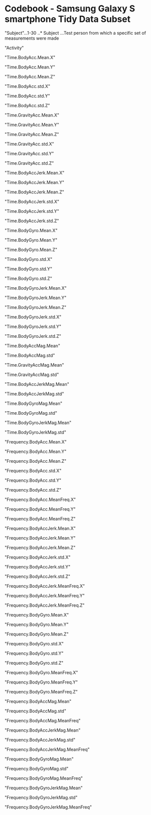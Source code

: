 Codebook -  Samsung Galaxy S smartphone Tidy Data Subset
===============================================

"Subject"...1-30
..* Subject
...Test person from which a specific set of measurements were made 
        
"Activity"

"Time.BodyAcc.Mean.X"

"Time.BodyAcc.Mean.Y"

"Time.BodyAcc.Mean.Z"

"Time.BodyAcc.std.X"

"Time.BodyAcc.std.Y"

"Time.BodyAcc.std.Z"

"Time.GravityAcc.Mean.X"

"Time.GravityAcc.Mean.Y"

"Time.GravityAcc.Mean.Z"

"Time.GravityAcc.std.X"

"Time.GravityAcc.std.Y"

"Time.GravityAcc.std.Z"

"Time.BodyAccJerk.Mean.X"

"Time.BodyAccJerk.Mean.Y"

"Time.BodyAccJerk.Mean.Z"

"Time.BodyAccJerk.std.X"

"Time.BodyAccJerk.std.Y"

"Time.BodyAccJerk.std.Z"

"Time.BodyGyro.Mean.X"

"Time.BodyGyro.Mean.Y"

"Time.BodyGyro.Mean.Z"

"Time.BodyGyro.std.X"

"Time.BodyGyro.std.Y"

"Time.BodyGyro.std.Z"

"Time.BodyGyroJerk.Mean.X"

"Time.BodyGyroJerk.Mean.Y"

"Time.BodyGyroJerk.Mean.Z"

"Time.BodyGyroJerk.std.X"

"Time.BodyGyroJerk.std.Y"

"Time.BodyGyroJerk.std.Z"

"Time.BodyAccMag.Mean"

"Time.BodyAccMag.std"

"Time.GravityAccMag.Mean"

"Time.GravityAccMag.std"

"Time.BodyAccJerkMag.Mean"

"Time.BodyAccJerkMag.std"

"Time.BodyGyroMag.Mean"

"Time.BodyGyroMag.std"

"Time.BodyGyroJerkMag.Mean"

"Time.BodyGyroJerkMag.std"

"Frequency.BodyAcc.Mean.X"

"Frequency.BodyAcc.Mean.Y"

"Frequency.BodyAcc.Mean.Z"

"Frequency.BodyAcc.std.X"

"Frequency.BodyAcc.std.Y"

"Frequency.BodyAcc.std.Z"

"Frequency.BodyAcc.MeanFreq.X"

"Frequency.BodyAcc.MeanFreq.Y"

"Frequency.BodyAcc.MeanFreq.Z"

"Frequency.BodyAccJerk.Mean.X"

"Frequency.BodyAccJerk.Mean.Y"

"Frequency.BodyAccJerk.Mean.Z"

"Frequency.BodyAccJerk.std.X"

"Frequency.BodyAccJerk.std.Y"

"Frequency.BodyAccJerk.std.Z"

"Frequency.BodyAccJerk.MeanFreq.X"

"Frequency.BodyAccJerk.MeanFreq.Y"

"Frequency.BodyAccJerk.MeanFreq.Z"

"Frequency.BodyGyro.Mean.X"

"Frequency.BodyGyro.Mean.Y"

"Frequency.BodyGyro.Mean.Z"

"Frequency.BodyGyro.std.X"

"Frequency.BodyGyro.std.Y"

"Frequency.BodyGyro.std.Z"

"Frequency.BodyGyro.MeanFreq.X"

"Frequency.BodyGyro.MeanFreq.Y"

"Frequency.BodyGyro.MeanFreq.Z"

"Frequency.BodyAccMag.Mean"

"Frequency.BodyAccMag.std"

"Frequency.BodyAccMag.MeanFreq"

"Frequency.BodyAccJerkMag.Mean"

"Frequency.BodyAccJerkMag.std"

"Frequency.BodyAccJerkMag.MeanFreq"

"Frequency.BodyGyroMag.Mean"

"Frequency.BodyGyroMag.std"

"Frequency.BodyGyroMag.MeanFreq"

"Frequency.BodyGyroJerkMag.Mean"

"Frequency.BodyGyroJerkMag.std"

"Frequency.BodyGyroJerkMag.MeanFreq"
